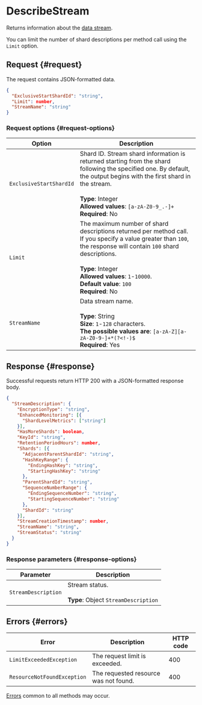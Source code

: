 # DescribeStream

Returns information about the [data stream](../../concepts/glossary.md#stream-concepts).

You can limit the number of shard descriptions per method call using the `Limit` option.

## Request {#request}

The request contains JSON-formatted data.

```json
{
  "ExclusiveStartShardId": "string",
  "Limit": number,
  "StreamName": "string"
}
```

### Request options {#request-options}

Option | Description
----- | -----
`ExclusiveStartShardId` | Shard ID. Stream shard information is returned starting from the shard following the specified one. By default, the output begins with the first shard in the stream.<br/><br/>**Type**: Integer<br/>**Allowed values**: `[a-zA-Z0-9_.-]+`<br/>**Required**: No
`Limit` | The maximum number of shard descriptions returned per method call. If you specify a value greater than `100`, the response will contain `100` shard descriptions.<br/><br/>**Type**: Integer<br/>**Allowed values**: `1`-`10000`.<br/>**Default value**: `100`<br/>**Required**: No
`StreamName` | Data stream name.<br/><br/>**Type**: String<br/>**Size**: `1`-`128` characters.<br/>**The possible values are**: `[a-zA-Z][a-zA-Z0-9-]+*(?<!-)$`<br/>**Required**: Yes

## Response {#response}

Successful requests return HTTP 200 with a JSON-formatted response body.

```json
{
  "StreamDescription": {
    "EncryptionType": "string",
    "EnhancedMonitoring": [{
      "ShardLevelMetrics": ["string"]
    }],
    "HasMoreShards": boolean,
    "KeyId": "string",
    "RetentionPeriodHours": number,
    "Shards": [{
      "AdjacentParentShardId": "string",
      "HashKeyRange": {
        "EndingHashKey": "string",
        "StartingHashKey": "string"
      },
      "ParentShardId": "string",
      "SequenceNumberRange": {
        "EndingSequenceNumber": "string",
        "StartingSequenceNumber": "string"
      },
      "ShardId": "string"
    }],
    "StreamCreationTimestamp": number,
    "StreamName": "string",
    "StreamStatus": "string"
  }
}
```

### Response parameters {#response-options}

Parameter | Description
----- | -----
`StreamDescription` | Stream status.<br/><br/>**Type**: Object `StreamDescription`

## Errors {#errors}

Error | Description | HTTP code
----- | ----- | -----
`LimitExceededException` | The request limit is exceeded. | 400
`ResourceNotFoundException` | The requested resource was not found. | 400

[Errors](../common-errors.md) common to all methods may occur.
